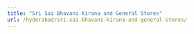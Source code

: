 ```yaml
---
title: "Sri Sai Bhavani Kirana and General Stores"
url: /hyderabad/sri-sai-bhavani-kirana-and-general-stores/
---
```

